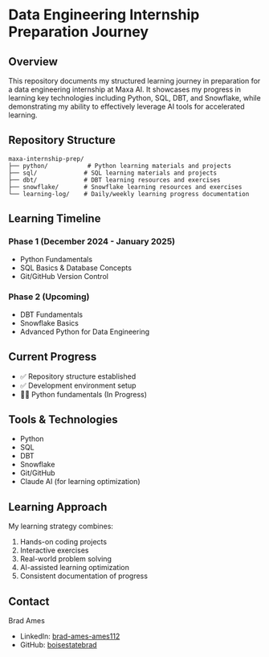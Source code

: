 # Data Engineering Internship Preparation Journey

## Overview
This repository documents my structured learning journey in preparation for a data engineering internship at Maxa AI. It showcases my progress in learning key technologies including Python, SQL, DBT, and Snowflake, while demonstrating my ability to effectively leverage AI tools for accelerated learning.

## Repository Structure
```
maxa-internship-prep/
├── python/           # Python learning materials and projects
├── sql/             # SQL learning materials and projects
├── dbt/             # DBT learning resources and exercises
├── snowflake/       # Snowflake learning resources and exercises
└── learning-log/    # Daily/weekly learning progress documentation
```

## Learning Timeline
### Phase 1 (December 2024 - January 2025)
- Python Fundamentals
- SQL Basics & Database Concepts
- Git/GitHub Version Control

### Phase 2 (Upcoming)
- DBT Fundamentals
- Snowflake Basics
- Advanced Python for Data Engineering

## Current Progress
- ✅ Repository structure established
- ✅ Development environment setup
- 🏃‍♂️ Python fundamentals (In Progress)

## Tools & Technologies
- Python
- SQL
- DBT
- Snowflake
- Git/GitHub
- Claude AI (for learning optimization)

## Learning Approach
My learning strategy combines:
1. Hands-on coding projects
2. Interactive exercises
3. Real-world problem solving
4. AI-assisted learning optimization
5. Consistent documentation of progress

## Contact
Brad Ames
- LinkedIn: [brad-ames-ames112](https://www.linkedin.com/in/brad-ames-ames112)
- GitHub: [boisestatebrad](https://github.com/boisestatebrad)
